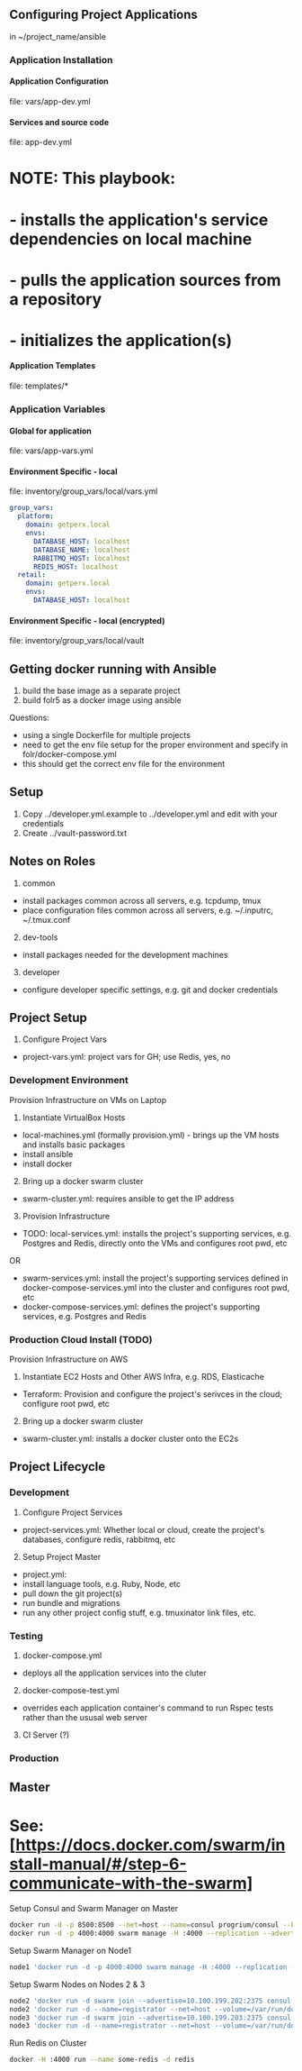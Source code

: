 ## Configuring Project Applications

in ~/project_name/ansible

### Application Installation

#### Application Configuration

file: vars/app-dev.yml

#### Services and source code

file: app-dev.yml

# NOTE: This playbook:
#   - installs the application's service dependencies on local machine
#   - pulls the application sources from a repository
#   - initializes the application(s)

#### Application Templates

file: templates/*

### Application Variables

#### Global for application

file: vars/app-vars.yml

#### Environment Specific - local

file: inventory/group_vars/local/vars.yml
```yaml
group_vars:
  platform:
    domain: getperx.local
    envs:
      DATABASE_HOST: localhost
      DATABASE_NAME: localhost
      RABBITMQ_HOST: localhost
      REDIS_HOST: localhost
  retail:
    domain: getperx.local
    envs:
      DATABASE_HOST: localhost
```

#### Environment Specific - local (encrypted)

file: inventory/group_vars/local/vault



## Getting docker running with Ansible

1. build the base image as a separate project
2. build folr5 as a docker image using ansible

Questions:
- using a single Dockerfile for multiple projects
- need to get the env file setup for the proper environment and specify in folr/docker-compose.yml
- this should get the correct env file for the environment



## Setup

1. Copy ../developer.yml.example to ../developer.yml and edit with your credentials
2. Create ../vault-password.txt

## Notes on Roles

1. common
- install packages common across all servers, e.g. tcpdump, tmux
- place configuration files common across all servers, e.g. ~/.inputrc, ~/.tmux.conf

2. dev-tools
- install packages needed for the development machines

3. developer
- configure developer specific settings, e.g. git and docker credentials

## Project Setup

1. Configure Project Vars
- project-vars.yml: project vars for GH; use Redis, yes, no

### Development Environment

Provision Infrastructure on VMs on Laptop

1. Instantiate VirtualBox Hosts
- local-machines.yml (formally provision.yml) - brings up the VM hosts and installs basic packages
- install ansible
- install docker

2. Bring up a docker swarm cluster 
- swarm-cluster.yml: requires ansible to get the IP address

3. Provision Infrastructure
- TODO: local-services.yml: installs the project's supporting services, e.g. Postgres and Redis, directly onto the VMs and configures root pwd, etc

OR
- swarm-services.yml: install the project's supporting services defined in docker-compose-services.yml into the cluster and configures root pwd, etc
- docker-compose-services.yml: defines the project's supporting services, e.g. Postgres and Redis


### Production Cloud Install (TODO)

Provision Infrastructure on AWS

1. Instantiate EC2 Hosts and Other AWS Infra, e.g. RDS, Elasticache
- Terraform: Provision and configure the project's serivces in the cloud; configure root pwd, etc

2. Bring up a docker swarm cluster 
- swarm-cluster.yml: installs a docker cluster onto the EC2s


## Project Lifecycle

### Development

1. Configure Project Services
- project-services.yml: Whether local or cloud, create the project's databases, configure redis, rabbitmq, etc

2. Setup Project Master
- project.yml:
- install language tools, e.g. Ruby, Node, etc
- pull down the git project(s)
- run bundle and migrations
- run any other project config stuff, e.g. tmuxinator link files, etc.


### Testing

1. docker-compose.yml 
- deploys all the application services into the cluter

2. docker-compose-test.yml
- overrides each application container's command to run Rspec tests rather than the ususal web server

3. CI Server (?)

### Production



## Master

# See: [https://docs.docker.com/swarm/install-manual/#/step-6-communicate-with-the-swarm]

Setup Consul and Swarm Manager on Master

```bash
docker run -d -p 8500:8500 --net=host --name=consul progrium/consul --bind 10.100.199.200 -server -bootstrap
docker run -d -p 4000:4000 swarm manage -H :4000 --replication --advertise 10.100.199.200:4000 consul://10.100.199.200:8500
```

Setup Swarm Manager on Node1

```bash
node1 'docker run -d -p 4000:4000 swarm manage -H :4000 --replication --advertise 10.100.199.201:4000 consul://10.100.199.200:8500'
```

Setup Swarm Nodes on Nodes 2 & 3

```bash
node2 'docker run -d swarm join --advertise=10.100.199.202:2375 consul://10.100.199.200:8500'
node2 'docker run -d --name=registrator --net=host --volume=/var/run/docker.sock:/tmp/docker.sock gliderlabs/registrator:latest -ip 10.100.199:202 consul://10.100.199.200:8500'
node3 'docker run -d swarm join --advertise=10.100.199.203:2375 consul://10.100.199.200:8500'
node3 'docker run -d --name=registrator --net=host --volume=/var/run/docker.sock:/tmp/docker.sock gliderlabs/registrator:latest -ip 10.100.199:203 consul://10.100.199.200:8500'
```

Run Redis on Cluster

```bash
docker -H :4000 run --name some-redis -d redis                                                                                                                                                                            [ruby-2.1.5p273]
```
